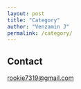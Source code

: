 ```yaml
---
layout: post
title: "Category"
author: "Venzamin J"
permalink: /category/
---
```


## Contact
rookie7319@gmail.com
